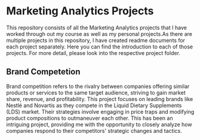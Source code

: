 # Marketing Analytics Projects
This repository consists of all the Marketing Analytics projects that I have worked through out my course as well as my personal projects.As there are multiple projects in this repository, I have created readme documents for each project separately. Here you can find the introduction to each of those projects. For more detail, please look into the respective project folder.
## Brand Competetion
Brand competition refers to the rivalry between companies offering similar products or services to the same target audience, striving to gain market share, revenue, and profitability. This project focuses on leading brands like Nestlé and Novartis as they compete in the Liquid Dietary Supplements (LDS) market. Their strategies involve engaging in price traps and modifying product compositions to outmaneuver each other. This has been an intriguing project, providing me with the opportunity to closely analyze how companies respond to their competitors' strategic changes and tactics.
